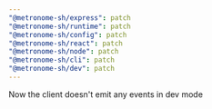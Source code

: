 ```yaml
---
"@metronome-sh/express": patch
"@metronome-sh/runtime": patch
"@metronome-sh/config": patch
"@metronome-sh/react": patch
"@metronome-sh/node": patch
"@metronome-sh/cli": patch
"@metronome-sh/dev": patch
---
```


Now the client doesn't emit any events in dev mode
